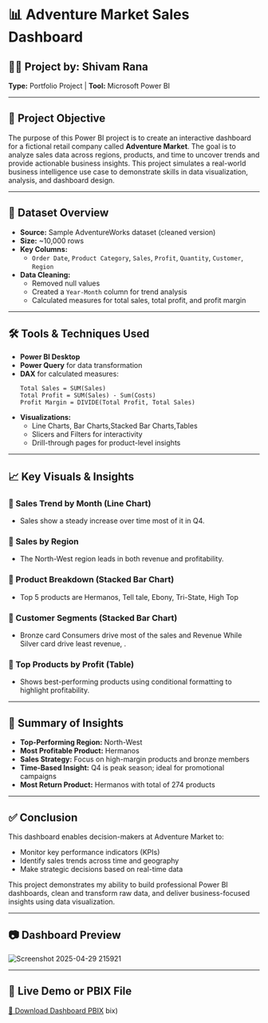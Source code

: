 # 📊 Adventure Market Sales Dashboard

## 👨‍💻 Project by: Shivam Rana  
**Type:** Portfolio Project | **Tool:** Microsoft Power BI

---

## 🧩 Project Objective

The purpose of this Power BI project is to create an interactive dashboard for a fictional retail company called **Adventure Market**. The goal is to analyze sales data across regions, products, and time to uncover trends and provide actionable business insights. This project simulates a real-world business intelligence use case to demonstrate skills in data visualization, analysis, and dashboard design.

---

## 📁 Dataset Overview

- **Source:** Sample AdventureWorks dataset (cleaned version)
- **Size:** ~10,000 rows
- **Key Columns:**
  - `Order Date`, `Product Category`, `Sales`, `Profit`, `Quantity`, `Customer`, `Region`
- **Data Cleaning:**
  - Removed null values
  - Created a `Year-Month` column for trend analysis
  - Calculated measures for total sales, total profit, and profit margin

---

## 🛠️ Tools & Techniques Used

- **Power BI Desktop**
- **Power Query** for data transformation
- **DAX** for calculated measures:
  ```DAX
  Total Sales = SUM(Sales)  
  Total Profit = SUM(Sales) - Sum(Costs)  
  Profit Margin = DIVIDE(Total Profit, Total Sales)
  ```
- **Visualizations:**
  - Line Charts, Bar Charts,Stacked Bar Charts,Tables
  - Slicers and Filters for interactivity
  - Drill-through pages for product-level insights

---

## 📈 Key Visuals & Insights

### 🔹 Sales Trend by Month (Line Chart)
- Sales show a steady increase over time most of it in Q4.

### 🔹 Sales by Region 
- The North-West region leads in both revenue and profitability.

### 🔹 Product Breakdown (Stacked Bar Chart)
- Top 5 products are Hermanos, Tell tale, Ebony, Tri-State, High Top

### 🔹 Customer Segments (Stacked Bar Chart)
- Bronze card Consumers drive most of the sales and Revenue While Silver card drive least revenue, .

### 🔹 Top Products by Profit (Table)
- Shows best-performing products using conditional formatting to highlight profitability.

---

## 📌 Summary of Insights

- **Top-Performing Region:** North-West  
- **Most Profitable Product:** Hermanos  
- **Sales Strategy:** Focus on high-margin products and bronze members   
- **Time-Based Insight:** Q4 is peak season; ideal for promotional campaigns
- **Most Return Product:** Hermanos with total of 274 products

---

## ✅ Conclusion

This dashboard enables decision-makers at Adventure Market to:
- Monitor key performance indicators (KPIs)
- Identify sales trends across time and geography
- Make strategic decisions based on real-time data

This project demonstrates my ability to build professional Power BI dashboards, clean and transform raw data, and deliver business-focused insights using data visualization.

---

## 📷 Dashboard Preview

![Screenshot 2025-04-29 215921](https://github.com/user-attachments/assets/e80379e0-646f-4880-9864-aaf261818476)


---

## 🔗 Live Demo or PBIX File

[📁 Download Dashboard PBIX](./Dashboard/adventure_market_dashboard.pbix)
bix)
